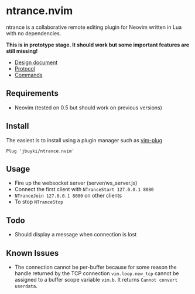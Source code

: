 ntrance.nvim
============

ntrance is a collaborative remote editing plugin for Neovim written in Lua with no dependencies.

**This is in prototype stage. It should work but some important features are still missing!**

* [Design document](docs/design.md)
* [Protocol](docs/protocol.md)
* [Commands](docs/commands.md)

Requirements
------------

* Neovim (tested on 0.5 but should work on previous versions)

Install
-------

The easiest is to install using a plugin manager such as [vim-plug](https://github.com/junegunn/vim-plug)

```
Plug 'jbuyki/ntrance.nvim'
```

Usage
-----

* Fire up the websocket server (server/ws_server.js)
* Connect the first client with `NTranceStart 127.0.0.1 8080`
* `NTranceJoin 127.0.0.1 8080` on other clients
* To stop `NTranceStop`

Todo
----

* Should display a message when connection is lost

Known Issues
------------

* The connection cannot be per-buffer because for some reason the handle returned by the TCP connection `vim.loop.new_tcp` cannot be assigned to a buffer scope variable `vim.b`. It returns `Cannot convert userdata`.

